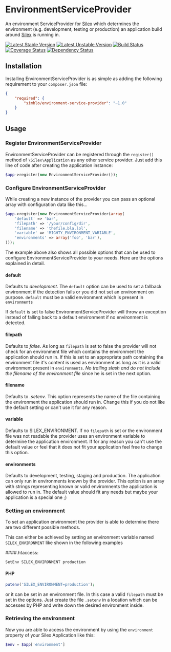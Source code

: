 # EnvironmentServiceProvider

An environment ServiceProvider for [Silex](http://silex.sensiolabs.org) which
determines the environment (e.g. development, testing or production) an
application build around [Silex](http://silex.sensiolabs.org) is running in.


[![Latest Stable Version](https://poser.pugx.org/simblo/environment-service-provider/v/stable.png)](https://packagist.org/packages/simblo/environment-service-provider)
[![Latest Unstable Version](https://poser.pugx.org/simblo/environment-service-provider/v/unstable.png)](https://packagist.org/packages/simblo/environment-service-provider)
[![Build Status](https://travis-ci.org/simblo/environment-service-provider.png?branch=master)](https://travis-ci.org/simblo/environment-service-provider)
[![Coverage Status](https://coveralls.io/repos/simblo/environment-service-provider/badge.png?branch=master)](https://coveralls.io/r/simblo/environment-service-provider?branch=master)
[![Dependency Status](https://www.versioneye.com/user/projects/52cedab4ec13752ce20000ae/badge.png)](https://www.versioneye.com/user/projects/52cedab4ec13752ce20000ae)

## Installation

Installing EnvironmentServiceProvider is as simple as adding the following
requirement to your `composer.json` file:

```json
{
    "required": {
        "simblo/environment-service-provider": "~1.0"
    }
}
```

## Usage

### Register EnvironmentServiceProvider

EnvironmentServiceProvider can be registered through the `register()` method of
`\Silex\Application` as any other service provider. Just add this line of code
after creating the application instance:

```php
$app->register(new EnvironmentServiceProvider());
```

### Configure EnvironmentServiceProvider

While creating a new instance of the provider you can pass an optional array
with configuration data like this...

```php
$app->register(new EnvironmentServiceProvider(array(
    'default' => 'bar',
    'filepath' => '/your/config/dir',
    'filename' => 'thefile.bla.lol',
    'variable' => 'MIGHTY_ENVIRONMENT_VARIABLE',
    'environments' => array('foo', 'bar'),
)));
```

The example above also shows all possible options that can be used to configure
EnvironmentServiceProvider to your needs. Here are the options explained in detail.

#### default

Defaults to *development*. The `default` option can be used to set a fallback
environment if the detection fails or you did not set an environment on purpose.
`default` must be a valid environment which is present in `environments`

If `default` is set to false EnvironmentServiceProvider will throw an exception
instead of falling back to a default environment if no environment is detected.

#### filepath

Defaults to *false*. As long as `filepath` is set to false the provider will not
check for an environment file which contains the environment the application
should run in. If this is set to an appropriate path containing the environment
file it's content is used as environment as long as it is a valid environment
present in `environments`. *No trailing slash and do not include the filename of
the environment file* since he is set in the next option.

#### filename

Defaults to *.setenv*. This option represents the name of the file containing
the environment the application should run in. Change this if you do not like
the default setting or can't use it for any reason.

#### variable

Defaults to SILEX_ENVIRONMENT. If no `filepath` is set or the environment file
was not readable the provider uses an environment variable to determine the
application environment. If for any reason you can't use the default value or
feel that it does not fit your application feel free to change this option.

#### environments

Defaults to development, testing, staging and production. The application can
only run in environments known by the provider. This option is an array with
strings representing known or valid enviromnents the application is allowed to
run in. The default value should fit any needs but maybe your application is a
special one ;)

### Setting an environment

To set an application environment the provider is able to determine there are
two different possible methods.

This can either be achieved by setting an environment variable named 
`SILEX_ENVIRONMENT` like shown in the following examples

####.htaccess:

```apacheconf
SetEnv SILEX_ENVIRONMENT production
```

#### PHP

```php
putenv('SILEX_ENVIRONMENT=production');
```

or it can be set in an environment file. In this case a valid `filepath` must
be set in the options. Just create the file `.setenv` in a location which can
be accesses by PHP and write down the desired environment inside.

### Retrieving the environment

Now you are able to access the environment by using the `environment` property
of your Silex Application like this:

```php
$env = $app['environment']
```